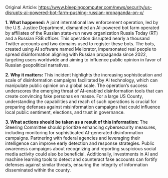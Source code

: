 Original Article: https://www.bleepingcomputer.com/news/security/us-disrupts-ai-powered-bot-farm-pushing-russian-propaganda-on-x/

**1. What happened:**
A joint international law enforcement operation, led by the U.S. Justice Department, dismantled an AI-powered bot farm operated by affiliates of the Russian state-run news organization Russia Today (RT) and a Russian FSB officer. This operation disrupted nearly a thousand Twitter accounts and two domains used to register these bots. The bots, created using AI software named Meliorator, impersonated real people to spread disinformation aligning with Russian propaganda since 2022, targeting users worldwide and aiming to influence public opinion in favor of Russian geopolitical narratives.

**2. Why it matters:**
This incident highlights the increasing sophistication and scale of disinformation campaigns facilitated by AI technology, which can manipulate public opinion on a global scale. The operation’s success underscores the emerging threat of AI-enabled disinformation tools that can create convincing fake personas en masse. For a large US County, understanding the capabilities and reach of such operations is crucial for preparing defenses against misinformation campaigns that could influence local public sentiment, elections, and trust in governance.

**3. What actions should be taken as a result of this information:**
The Steering Committee should prioritize enhancing cybersecurity measures, including monitoring for sophisticated AI-generated disinformation campaigns. Partnering with federal agencies and leveraging their intelligence can improve early detection and response strategies. Public awareness campaigns about recognizing and reporting suspicious social media activity could also be beneficial. Additionally, investments in AI and machine learning tools to detect and counteract fake accounts can fortify defenses against similar threats, ensuring the integrity of information disseminated within the county.